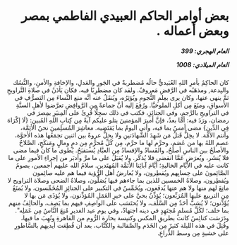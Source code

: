 <h1 dir="rtl">بعض أوامر الحاكم العبيدي الفاطمي بمصر وبعض أعماله .</h1>

<h5 dir="rtl">العام الهجري:  399

العام الميلادي: 1008

</h5>

<p dir="rtl">كان الحاكِمُ بأمرِ اللهِ العُبَيديُّ حالُه مُضطربةٌ في الجَورِ والعَدلِ، والإخافةِ والأمنِ، والنُّسُك والبِدعة, ومذهَبُه في الرَّفضِ مَعروفٌ. ولقد كان مضطرِبًا فيه، فكان يَأذَنُ في صلاةِ التَّراويحِ ثمَّ ينهي عنها، وكان يرى بعِلمِ النُّجومِ ويُؤثِرُه، ويُنقَلُ عنه أنَّه منع النِّساءَ مِن التصرُّفِ في الأسواقِ، ومنَعَ مِن أكلِ الملوخيَّا. ورُفِعَ إليه أنَّ جماعةً مِن الرَّوافِضِ تعرَّضوا لأهلِ السنَّةِ في التراويحِ بالرَّجمِ، وفي الجنائِزِ، فكتب في ذلك سجِلًّا قُرِئَ على المِنبَرِ بمِصرَ في رمضان، ورَدَ فيه: أمَّا بعدُ، فإنَّ أميرَ المؤمنينَ يتلو عليكم آيةً مِن كِتابِ اللهِ المُبينِ: {لَا إكْرَاهَ فِي الدِّينِ} مضى أمسُ بما فيه، وأتى اليومُ بما يَقتَضيه. معاشِرَ المُسلِمينَ نحنُ الأئِمَّة، وأنتم الأمَّة. لا يحِلُّ قَتلُ مَن شَهِدَ الشَّهادَتينِ ولا يحلُّ عروةً بين اثنين تجمَعُها هذه الأخوَّة، عصم اللهُ بها من عَصَم، وحرَّم لها ما حرَّم، مِن كُلِّ مُحرًّمٍ مِن دمٍ ومالٍ ومَنكَحٍ، الصَّلاحُ والأصلَحُ بين الناسِ أصلَحُ، والفَسادُ والإفسادُ مِن العبَّادِ يُستقبَحُ. يُطوى ما كان فيما مضى فلا يُنشَر، ويُعرَض عَمَّا انقضى فلا يُذكَر. ولا يُقبَلُ على ما مرَّ وأدبَر من إجراءِ الأمورِ على ما كانت عليه في الأيَّام الخاليةِ؛ أيَّامَ آبائِنا الأئمَّة المُهتَدين. سلامُ الله عليهم أجمعين، يصومُ الصَّائِمونَ على حِسابِهم ويُفطِرون، ولا يُعارضُ أهل الرُّؤية فيما هم عليه صائِمون ويُفطِرون، وصلاةُ الخمسين للذين بما جاءهم فيها يُصَلُّون، وصلاةُ الضحى وصلاة التراويح لا مانِعَ لهم منها ولا هم عنها يُدفَعون، ويُخَمِّسُ في التكبير على الجنائِزِ المُخَمِّسون، ولا يُمنَعُ مِن التربيع عليها المُرَبِّعون؛ يُؤذِّنُ بحيَّ على خيرِ العَمَلِ المُؤذِّنون، ولا يُؤذَى مَن بها لا يُؤَذِّنون؛ لا يُسَبُّ أحَدٌ مِن السَّلَف، ولا يُحتَسَب على الواصِفِ فيهم بما يَصِف، والحالِفُ منهم بما حلف؛ لكُلِّ مُسلمٍ مُجتَهِدٍ في دينه اجتهادٌ، وفي يوم عيد الغديرِ مُنِعَ النَّاسُ مِن عَمَلِه". ودَرَسَت كنائِسُ كانت بطريقِ المكس وكنيسة بحارة الرُّوم من القاهرةِ ونُهِبَ ما فيها، وقُتِلَ في هذه الليلة كثيرٌ مِن الخَدَم والصَّقالبة والكُتَّاب، بعد أن قُطِعَت أيديهم بالسَّاطورِ على خشبةٍ مِن وسط الذِّراعِ.</p></br>
